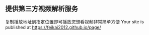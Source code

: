 ## 提供第三方视频解析服务

复制播放地址到指定位置即可播放您想看视频非常简单方便
Your site is published at https://feikai2012.github.io/page/

